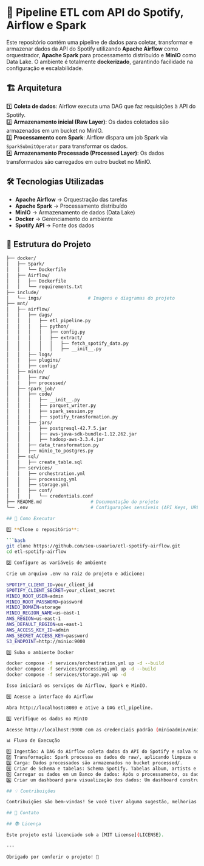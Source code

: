 # 🎵 Pipeline ETL com API do Spotify, Airflow e Spark

Este repositório contém uma pipeline de dados para coletar, transformar e armazenar dados da API do Spotify utilizando **Apache Airflow** como orquestrador, **Apache Spark** para processamento distribuído e **MinIO** como Data Lake. O ambiente é totalmente **dockerizado**, garantindo facilidade na configuração e escalabilidade.

## 🏗️ Arquitetura

1️⃣ **Coleta de dados**: Airflow executa uma DAG que faz requisições à API do Spotify.  
2️⃣ **Armazenamento inicial (Raw Layer)**: Os dados coletados são armazenados em um bucket no MinIO.  
3️⃣ **Processamento com Spark**: Airflow dispara um job Spark via `SparkSubmitOperator` para transformar os dados.  
4️⃣ **Armazenamento Processado (Processed Layer)**: Os dados transformados são carregados em outro bucket no MinIO.

## 🛠️ Tecnologias Utilizadas

- **Apache Airflow** → Orquestração das tarefas  
- **Apache Spark** → Processamento distribuído  
- **MinIO** → Armazenamento de dados (Data Lake)  
- **Docker** → Gerenciamento do ambiente  
- **Spotify API** → Fonte dos dados

## 📂 Estrutura do Projeto

```bash
├── docker/
│   ├── Spark/
│   │   └── Dockerfile
│   ├── Airflow/
│   │   ├── Dockerfile
│   │   └── requirements.txt
├── include/
│   └── imgs/                 # Imagens e diagramas do projeto
├── mnt/
│   ├── airflow/
│   │   ├── dags/
│   │   │   ├── etl_pipeline.py
│   │   │   ├── python/
│   │   │   │   ├── config.py
│   │   │   │   ├── extract/
│   │   │   │   │   ├── fetch_spotify_data.py
│   │   │   │   │   ├── __init__.py
│   │   ├── logs/
│   │   ├── plugins/
│   │   ├── config/
│   ├── minio/
│   │   ├── raw/
│   │   ├── processed/
│   ├── spark_job/
│   │   ├── code/
│   │   │   ├── __init__.py
│   │   │   ├── parquet_writer.py
│   │   │   ├── spark_session.py
│   │   │   ├── spotify_transformation.py
│   │   ├── jars/
│   │   │   ├── postgresql-42.7.5.jar
│   │   │   ├── aws-java-sdk-bundle-1.12.262.jar
│   │   │   ├── hadoop-aws-3.3.4.jar
│   │   ├── data_transformation.py
│   │   ├── minio_to_postgres.py
│   ├── sql/
│   │   ├── create_table.sql
│   ├── services/
│   │   ├── orchestration.yml
│   │   ├── processing.yml
│   │   ├── storage.yml
│   │   ├── conf/
│   │   │   └── credentials.conf
├── README.md                  # Documentação do projeto
└── .env                       # Configurações sensíveis (API Keys, URLs, etc.)

## 🚀 Como Executar

1️⃣ **Clone o repositório**:

```bash
git clone https://github.com/seu-usuario/etl-spotify-airflow.git
cd etl-spotify-airflow

2️⃣ Configure as variáveis de ambiente

Crie um arquivo .env na raiz do projeto e adicione:

SPOTIFY_CLIENT_ID=your_client_id
SPOTIFY_CLIENT_SECRET=your_client_secret
MINIO_ROOT_USER=admin
MINIO_ROOT_PASSWORD=password
MINIO_DOMAIN=storage
MINIO_REGION_NAME=us-east-1
AWS_REGION=us-east-1
AWS_DEFAULT_REGION=us-east-1
AWS_ACCESS_KEY_ID=admin
AWS_SECRET_ACCESS_KEY=password
S3_ENDPOINT=http://minio:9000

3️⃣ Suba o ambiente Docker

docker compose -f services/orchestration.yml up -d --build
docker compose -f services/processing.yml up -d --build
docker compose -f services/storage.yml up -d 

Isso iniciará os serviços do Airflow, Spark e MinIO.

4️⃣ Acesse a interface do Airflow

Abra http://localhost:8080 e ative a DAG etl_pipeline.

5️⃣ Verifique os dados no MinIO

Acesse http://localhost:9000 com as credenciais padrão (minioadmin/minioadmin) para verificar os buckets raw e processed.

📊 Fluxo de Execução

1️⃣ Ingestão: A DAG do Airflow coleta dados da API do Spotify e salva no MinIO (raw/)
2️⃣ Transformação: Spark processa os dados do raw/, aplicando limpeza e estruturação.
3️⃣ Carga: Dados processados são armazenados no bucket processed/.
4️⃣ Criar de Schema e tabelas: Schema Spotify. Tabelas album, artists e songs.
5️⃣ Carregar os dados em um Banco de dados: Após o processamento, os dados são carregados no PostgreSQL via PySpark com conexão JDBC.
6️⃣ Criar um dashboard para visualização dos dados: Um dashboard construído com o Superset apresentar os dados de forma visual.

## 💡 Contribuições

Contribuições são bem-vindas! Se você tiver alguma sugestão, melhorias ou correções, sinta-se à vontade para abrir uma **issue** ou enviar um **Pull Request (PR)**. Seu feedback é importante para melhorar o projeto!

## 📩 Contato

## 📚 Licença

Este projeto está licenciado sob a [MIT License](LICENSE).

---

Obrigado por conferir o projeto! 🚀
